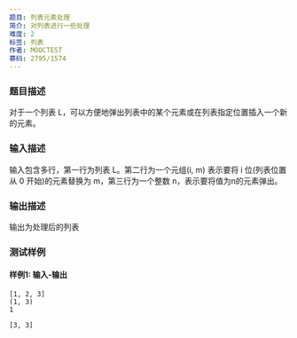 ```yaml
---
题目: 列表元素处理
简介: 对列表进行一些处理
难度: 2
标签: 列表
作者: MOOCTEST
慕码: 2795/1574
---
```


### 题目描述

对于一个列表 L，可以方便地弹出列表中的某个元素或在列表指定位置插入一个新的元素。

### 输入描述

输入包含多行，第一行为列表 L。第二行为一个元组(i, m) 表示要将 i 位(列表位置从 0 开始)的元素替换为 m，第三行为一个整数 n，表示要将值为n的元素弹出。

### 输出描述

输出为处理后的列表

### 测试样例

#### 样例1: 输入-输出

```
[1, 2, 3]
(1, 3)
1
```

```
[3, 3]
```

